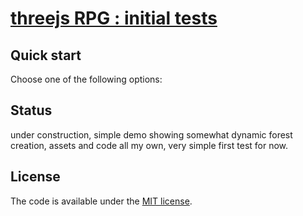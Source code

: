 # [threejs RPG : initial tests ](http://polygonprophecy.com/)

## Quick start

Choose one of the following options:

## Status

under construction, simple demo showing somewhat dynamic forest creation, assets and code all my own, very simple first test for now.


## License

The code is available under the [MIT license](LICENSE.txt).
